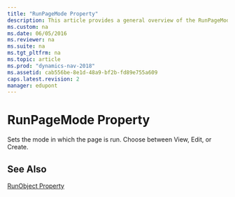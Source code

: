 ```yaml
---
title: "RunPageMode Property"
description: This article provides a general overview of the RunPageMode property.
ms.custom: na
ms.date: 06/05/2016
ms.reviewer: na
ms.suite: na
ms.tgt_pltfrm: na
ms.topic: article
ms.prod: "dynamics-nav-2018"
ms.assetid: cab556be-8e1d-48a9-bf2b-fd89e755a609
caps.latest.revision: 2
manager: edupont
---
```

# RunPageMode Property
Sets the mode in which the page is run. Choose between View, Edit, or Create.  
  
## See Also  
 [RunObject Property](RunObject-Property.md)
